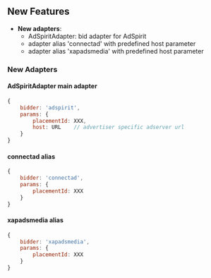 ## New Features
- **New adapters**: 
  - AdSpiritAdapter: bid adapter for AdSpirit
  - adapter alias 'connectad' with predefined host parameter
  - adapter alias 'xapadsmedia' with predefined host parameter

### New Adapters
#### AdSpiritAdapter main adapter
```JavaScript
{
    bidder: 'adspirit',
    params: {
        placementId: XXX,
        host: URL    // advertiser specific adserver url
    }
}
```

#### connectad alias
```JavaScript
{
    bidder: 'connectad',
    params: {
        placementId: XXX
    }
}
```

#### xapadsmedia alias
```JavaScript
{
    bidder: 'xapadsmedia',
    params: {
        placementId: XXX
    }
}
```